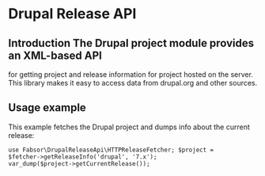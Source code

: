 # Drupal Release API

## Introduction The Drupal project module provides an XML-based API
for getting project and release information for project hosted on the
server. This library makes it easy to access data from drupal.org and
other sources.

## Usage example

This example fetches the Drupal project and dumps info about the
current release:

    use Fabsor\DrupalReleaseApi\HTTPReleaseFetcher; $project =
    $fetcher->getReleaseInfo('drupal', '7.x');
    var_dump($project->getCurrentRelease());
